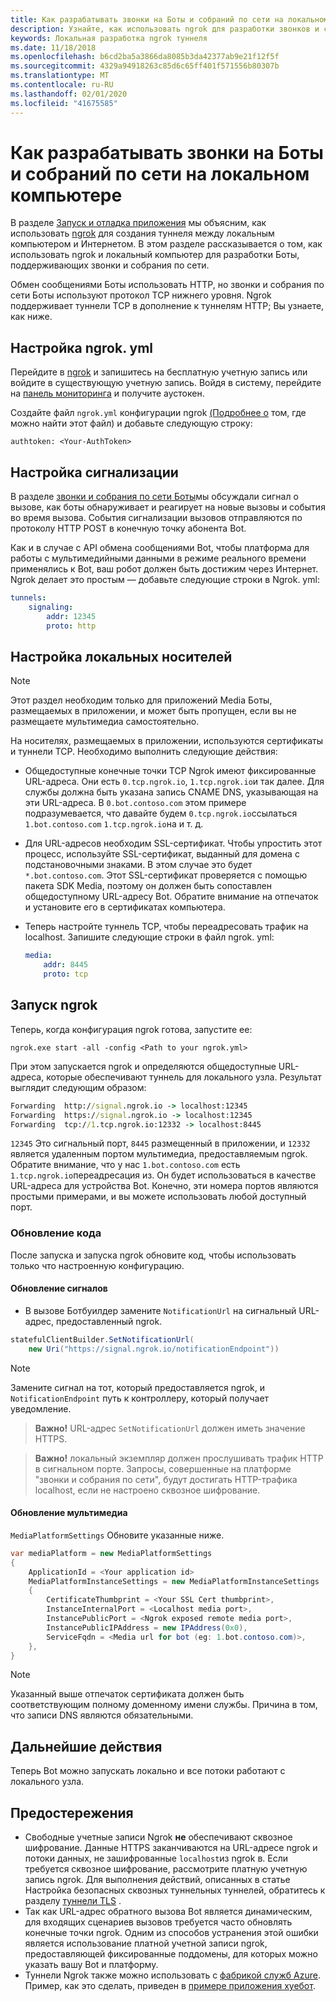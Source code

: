 ```yaml
---
title: Как разрабатывать звонки на Боты и собраний по сети на локальном компьютере
description: Узнайте, как использовать ngrok для разработки звонков и собраний по сети боты на локальном компьютере.
keywords: Локальная разработка ngrok туннеля
ms.date: 11/18/2018
ms.openlocfilehash: b6cd2ba5a3866da8085b3da42377ab9e21f12f5f
ms.sourcegitcommit: 4329a94918263c85d6c65ff401f571556b80307b
ms.translationtype: MT
ms.contentlocale: ru-RU
ms.lasthandoff: 02/01/2020
ms.locfileid: "41675585"
---
```

# <a name="how-to-develop-calling-and-online-meeting-bots-on-your-local-pc"></a>Как разрабатывать звонки на Боты и собраний по сети на локальном компьютере

В разделе [Запуск и отладка приложения](../../concepts/build-and-test/debug.md) мы объясним, как использовать [ngrok](https://ngrok.com) для создания туннеля между локальным компьютером и Интернетом. В этом разделе рассказывается о том, как использовать ngrok и локальный компьютер для разработки Боты, поддерживающих звонки и собрания по сети.

Обмен сообщениями Боты использовать HTTP, но звонки и собрания по сети Боты используют протокол TCP нижнего уровня. Ngrok поддерживает туннели TCP в дополнение к туннелям HTTP; Вы узнаете, как ниже.

## <a name="configuring-ngrokyml"></a>Настройка ngrok. yml

Перейдите в [ngrok](https://ngrok.com) и запишитесь на бесплатную учетную запись или войдите в существующую учетную запись. Войдя в систему, перейдите на [панель мониторинга](https://dashboard.ngrok.com) и получите аустокен.

Создайте файл `ngrok.yml` конфигурации ngrok [(Подробнее о](https://ngrok.com/docs#config) том, где можно найти этот файл) и добавьте следующую строку:

  `authtoken: <Your-AuthToken>`

## <a name="setting-up-signaling"></a>Настройка сигнализации

В разделе [звонки и собрания по сети Боты](./calls-meetings-bots-overview.md)мы обсуждали сигнал о вызове, как боты обнаруживает и реагирует на новые вызовы и события во время вызова. События сигнализации вызовов отправляются по протоколу HTTP POST в конечную точку абонента Bot.

Как и в случае с API обмена сообщениями Bot, чтобы платформа для работы с мультимедийными данными в режиме реального времени применялись к Bot, ваш робот должен быть достижим через Интернет. Ngrok делает это простым — добавьте следующие строки в Ngrok. yml:

```yaml
tunnels:
    signaling:
        addr: 12345
        proto: http
```

## <a name="setting-up-local-media"></a>Настройка локальных носителей

> [!NOTE]
> Этот раздел необходим только для приложений Media Боты, размещаемых в приложении, и может быть пропущен, если вы не размещаете мультимедиа самостоятельно.

На носителях, размещаемых в приложении, используются сертификаты и туннели TCP. Необходимо выполнить следующие действия:

- Общедоступные конечные точки TCP Ngrok имеют фиксированные URL-адреса. Они есть `0.tcp.ngrok.io`, `1.tcp.ngrok.io`и так далее. Для службы должна быть указана запись CNAME DNS, указывающая на эти URL-адреса. В `0.bot.contoso.com` этом примере подразумевается, что давайте будем `0.tcp.ngrok.io`ссылаться `1.bot.contoso.com` `1.tcp.ngrok.io`на и т. д.
- Для URL-адресов необходим SSL-сертификат. Чтобы упростить этот процесс, используйте SSL-сертификат, выданный для домена с подстановочными знаками. В этом случае это будет `*.bot.contoso.com`. Этот SSL-сертификат проверяется с помощью пакета SDK Media, поэтому он должен быть сопоставлен общедоступному URL-адресу Bot. Обратите внимание на отпечаток и установите его в сертификатах компьютера.
- Теперь настройте туннель TCP, чтобы переадресовать трафик на localhost. Запишите следующие строки в файл ngrok. yml:

    ```yaml
    media:
        addr: 8445
        proto: tcp
    ```

## <a name="start-ngrok"></a>Запуск ngrok

Теперь, когда конфигурация ngrok готова, запустите ее:

  `ngrok.exe start -all -config <Path to your ngrok.yml>`

При этом запускается ngrok и определяются общедоступные URL-адреса, которые обеспечивают туннель для локального узла. Результат выглядит следующим образом:

```cmd
Forwarding  http://signal.ngrok.io -> localhost:12345
Forwarding  https://signal.ngrok.io -> localhost:12345
Forwarding  tcp://1.tcp.ngrok.io:12332 -> localhost:8445
```

`12345` Это сигнальный порт, `8445` размещенный в приложении, и `12332` является удаленным портом мультимедиа, предоставляемым ngrok. Обратите внимание, что у нас `1.bot.contoso.com` есть `1.tcp.ngrok.io`переадресация из. Он будет использоваться в качестве URL-адреса для устройства Bot. Конечно, эти номера портов являются простыми примерами, и вы можете использовать любой доступный порт.

### <a name="update-code"></a>Обновление кода

После запуска и запуска ngrok обновите код, чтобы использовать только что настроенную конфигурацию.

#### <a name="update-signaling"></a>Обновление сигналов

- В вызове Ботбуилдер замените `NotificationUrl` на сигнальный URL-адрес, предоставленный ngrok.

```csharp
statefulClientBuilder.SetNotificationUrl(
    new Uri("https://signal.ngrok.io/notificationEndpoint"))
```

> [!NOTE]
> Замените сигнал на тот, который предоставляется ngrok, и `NotificationEndpoint` путь к контроллеру, который получает уведомление.

> **Важно!** URL-адрес `SetNotificationUrl` должен иметь значение HTTPS.

> **Важно!** локальный экземпляр должен прослушивать трафик HTTP в сигнальном порте. Запросы, совершенные на платформе "звонки и собрания по сети", будут достигать HTTP-трафика localhost, если не настроено сквозное шифрование.

#### <a name="update-media"></a>Обновление мультимедиа

`MediaPlatformSettings` Обновите указанные ниже.

```csharp
var mediaPlatform = new MediaPlatformSettings
{
    ApplicationId = <Your application id>
    MediaPlatformInstanceSettings = new MediaPlatformInstanceSettings
    {
        CertificateThumbprint = <Your SSL Cert thumbprint>,
        InstanceInternalPort = <Localhost media port>,
        InstancePublicPort = <Ngrok exposed remote media port>,
        InstancePublicIPAddress = new IPAddress(0x0),
        ServiceFqdn = <Media url for bot (eg: 1.bot.contoso.com)>,
    },
}
```

> [!NOTE]
> Указанный выше отпечаток сертификата должен быть соответствующим полному доменному имени службы. Причина в том, что записи DNS являются обязательными.

## <a name="next-steps"></a>Дальнейшие действия

Теперь Bot можно запускать локально и все потоки работают с локального узла.

## <a name="caveats"></a>Предостережения

- Свободные учетные записи Ngrok **не** обеспечивают сквозное шифрование. Данные HTTPS заканчиваются на URL-адресе ngrok и потоки данных, не зашифрованные `localhost`из ngrok в. Если требуется сквозное шифрование, рассмотрите платную учетную запись ngrok. Для выполнения действий, описанных в статье Настройка безопасных сквозных туннельных туннелей, обратитесь к разделу [туннели TLS](https://ngrok.com/docs#tls) .
- Так как URL-адрес обратного вызова Bot является динамическим, для входящих сценариев вызовов требуется часто обновлять конечные точки ngrok. Одним из способов устранения этой ошибки является использование платной учетной записи ngrok, предоставляющей фиксированные поддомены, для которых можно указать вашу Bot и платформу.
- Туннели Ngrok также можно использовать с [фабрикой служб Azure](/azure/service-fabric/service-fabric-overview). Пример, как это сделать, приведен в [примере приложения хуебот](/microsoftgraph/microsoft-graph-comms-samples/tree/master/Samples/LocalMediaSamples/HueBot/HueBot).
